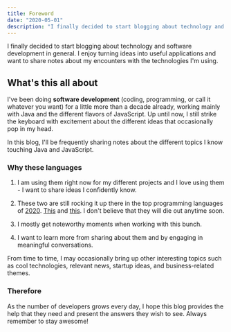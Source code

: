 ```yaml
---
title: Foreword
date: "2020-05-01"
description: "I finally decided to start blogging about technology and software development in general."
---
```


I finally decided to start blogging about technology and software development in general. I enjoy turning ideas into useful applications and want to share notes about my encounters with the technologies I'm using.

## What's this all about

I've been doing **software development** (coding, programming, or call it whatever you want) for a little more than a decade already, working mainly with Java and the different flavors of JavaScript. Up until now, I still strike the keyboard with excitement about the different ideas that occasionally pop in my head.

In this blog, I'll be frequently sharing notes about the different topics I know touching Java and JavaScript.

### Why these languages

1. I am using them right now for my different projects and I love using them - I want to share ideas I confidently know.

2. These two are still rocking it up there in the top programming languages of [2020](https://dev.to/scand/top-programming-languages-to-use-in-2020-1nl5). [This](https://hackr.io/blog/best-programming-languages-to-learn-2020-jobs-future) and [this](https://towardsdatascience.com/top-10-in-demand-programming-languages-to-learn-in-2020-4462eb7d8d3e?gi=45454fbc062b). I don't believe that they will die out anytime soon.

3. I mostly get noteworthy moments when working with this bunch.

4. I want to learn more from sharing about them and by engaging in meaningful conversations.

From time to time, I may occasionally bring up other interesting topics such as cool technologies, relevant news, startup ideas, and business-related themes.

### Therefore

As the number of developers grows every day, I hope this blog provides the help that they need and present the answers they wish to see. Always remember to stay awesome!
